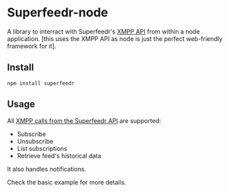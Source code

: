 Superfeedr-node
===============

A library to interract with Superfeedr's [XMPP API](http://superfeedr.com/documentation#xmpp_pubsub) from within a node application. [this uses the XMPP API as node is just the perfect web-friendly framework for it].

Install
-------

`npm install superfeedr`

Usage
-----

All [XMPP calls from the Superfeedr API](http://documentation.superfeedr.com/subscribers.html#xmpppubsub) are supported:

* Subscribe
* Unsubscribe
* List subscriptions
* Retrieve feed's historical data

It also handles notifications.

Check the basic example for more details.
